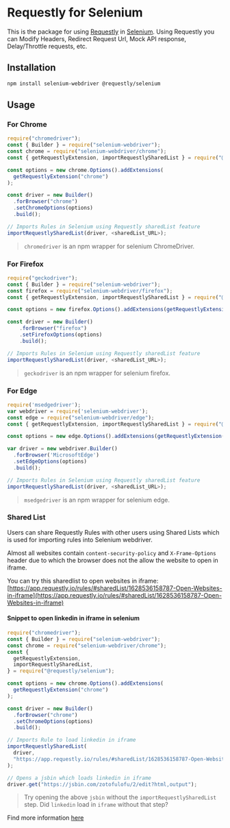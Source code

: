 # Requestly for Selenium

This is the package for using [Requestly](https://requestly.io) in [Selenium](https://www.selenium.dev/). Using Requestly you can Modify Headers, Redirect Request Url, Mock API response, Delay/Throttle requests, etc.

## Installation

```sh
npm install selenium-webdriver @requestly/selenium
```

## Usage

### For Chrome

```js
require("chromedriver");
const { Builder } = require("selenium-webdriver");
const chrome = require("selenium-webdriver/chrome");
const { getRequestlyExtension, importRequestlySharedList } = require("@requestly/selenium");

const options = new chrome.Options().addExtensions(
  getRequestlyExtension("chrome")
);

const driver = new Builder()
  .forBrowser("chrome")
  .setChromeOptions(options)
  .build();

// Imports Rules in Selenium using Requestly sharedList feature
importRequestlySharedList(driver, <sharedList_URL>);
```

> `chromedriver` is an npm wrapper for selenium ChromeDriver.

### For Firefox

```js
require("geckodriver");
const { Builder } = require("selenium-webdriver");
const firefox = require("selenium-webdriver/firefox");
const { getRequestlyExtension, importRequestlySharedList } = require("@requestly/selenium");

const options = new firefox.Options().addExtensions(getRequestlyExtension("firefox"));

const driver = new Builder()
    .forBrowser("firefox")
    .setFirefoxOptions(options)
    .build();

// Imports Rules in Selenium using Requestly sharedList feature
importRequestlySharedList(driver, <sharedList_URL>);
```

> `geckodriver` is an npm wrapper for selenium firefox.

### For Edge

```js
require('msedgedriver');
var webdriver = require('selenium-webdriver');
const edge = require("selenium-webdriver/edge");
const { getRequestlyExtension, importRequestlySharedList } = require("@requestly/selenium");

const options = new edge.Options().addExtensions(getRequestlyExtension("MicrosoftEdge"));

var driver = new webdriver.Builder()
  .forBrowser('MicrosoftEdge')
  .setEdgeOptions(options)
  .build();

// Imports Rules in Selenium using Requestly sharedList feature
importRequestlySharedList(driver, <sharedList_URL>);

```

> `msedgedriver` is an npm wrapper for selenium edge.

### Shared List

Users can share Requestly Rules with other users using Shared Lists which is used for importing rules into Selenium webdriver.

Almost all websites contain `content-security-policy` and `X-Frame-Options` header due to which the browser does not the allow the website to open in iframe.

You can try this sharedlist to open websites in iframe:
[https://app.requestly.io/rules/#sharedList/1628536158787-Open-Websites-in-iframe](https://app.requestly.io/rules/#sharedList/1628536158787-Open-Websites-in-iframe)

#### Snippet to open linkedin in iframe in selenium

```js
require("chromedriver");
const { Builder } = require("selenium-webdriver");
const chrome = require("selenium-webdriver/chrome");
const {
  getRequestlyExtension,
  importRequestlySharedList,
} = require("@requestly/selenium");

const options = new chrome.Options().addExtensions(
  getRequestlyExtension("chrome")
);

const driver = new Builder()
  .forBrowser("chrome")
  .setChromeOptions(options)
  .build();

// Imports Rule to load linkedin in iframe
importRequestlySharedList(
  driver,
  "https://app.requestly.io/rules/#sharedList/1628536158787-Open-Websites-in-iframe"
);

// Opens a jsbin which loads linkedin in iframe
driver.get("https://jsbin.com/zotofulofu/2/edit?html,output");
```

> Try opening the above `jsbin` without the `importRequestlySharedList` step. Did `linkedin` load in `iframe` without that step?

Find more information [here](https://requestly.io/blog/2018/06/14/share-rules-with-other-users/)

